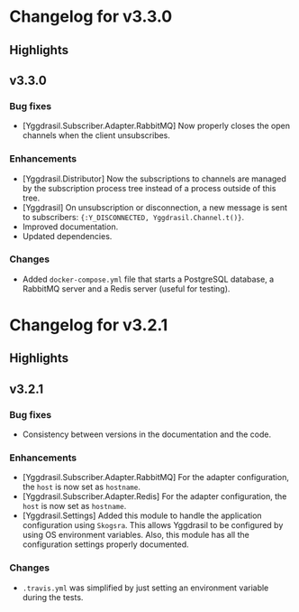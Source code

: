 # Changelog for v3.3.0

## Highlights

## v3.3.0

### Bug fixes

  * [Yggdrasil.Subscriber.Adapter.RabbitMQ] Now properly closes the open
    channels when the client unsubscribes.

### Enhancements

  * [Yggdrasil.Distributor] Now the subscriptions to channels are managed by
  the subscription process tree instead of a process outside of this tree.
  * [Yggdrasil] On unsubscription or disconnection, a new message is sent to
  subscribers: `{:Y_DISCONNECTED, Yggdrasil.Channel.t()}`.
  * Improved documentation.
  * Updated dependencies.

### Changes

  * Added `docker-compose.yml` file that starts a PostgreSQL database, a
  RabbitMQ server and a Redis server (useful for testing).

# Changelog for v3.2.1

## Highlights

## v3.2.1

### Bug fixes

  * Consistency between versions in the documentation and the code.

### Enhancements

  * [Yggdrasil.Subscriber.Adapter.RabbitMQ] For the adapter configuration, the
  `host` is now set as `hostname`.
  * [Yggdrasil.Subscriber.Adapter.Redis] For the adapter configuration, the
  `host` is now set as `hostname`.
  * [Yggdrasil.Settings] Added this module to handle the application
    configuration using `Skogsra`. This allows Yggdrasil to be configured by
    using OS environment variables. Also, this module has all the configuration
    settings properly documented.

### Changes

  * `.travis.yml` was simplified by just setting an environment variable during
  the tests.
